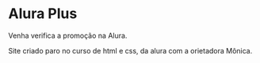 # Alura Plus 

Venha verifica a promoção na Alura.

Site criado paro no curso de html e css, da alura com a orietadora Mônica. 
